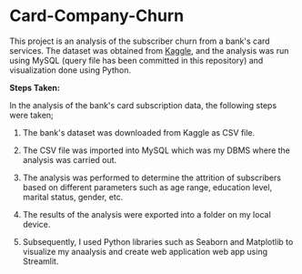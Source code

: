 # Card-Company-Churn
This project is an analysis of the subscriber churn from a bank's card services.
The dataset was obtained from [Kaggle](https://www.kaggle.com/datasets/sakshigoyal7/credit-card-customers "Credit Card customers"), and the analysis was run using MySQL (query file has been committed in this repository) and visualization done using Python.

**Steps Taken:**

In the analysis of the bank's card subscription data, the following steps were taken;

1. The bank's dataset was downloaded from Kaggle as CSV file.

2. The CSV file was imported into MySQL which was my DBMS where the analysis was carried out.

3. The analysis was performed to determine the attrition of subscribers based on different parameters such as age range, education level, marital status, gender, etc.

4. The results of the analysis were exported into a folder on my local device.

5. Subsequently, I used Python libraries such as Seaborn and Matplotlib to visualize my anaalysis and create web application web app using   Streamlit.
